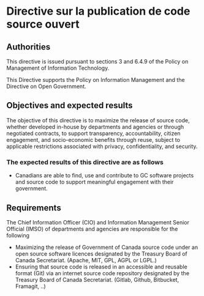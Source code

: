 # Directive sur la publication de code source ouvert

## Authorities

This directive is issued pursuant to sections 3 and 6.4.9 of the Policy on Management of Information Technology.

This Directive supports the Policy on Information Management and the Directive on Open Government.

## Objectives and expected results

The objective of this directive is to maximize the release of source code, whether developed in-house by departments and agencies or through negotiated contracts, to support transparency, accountability, citizen engagement, and socio-economic benefits through reuse, subject to applicable restrictions associated with privacy, confidentiality, and security.

### The expected results of this directive are as follows

* Canadians are able to find, use and contribute to GC software projects and source code to support meaningful engagement with their government.

## Requirements

The Chief Information Officer (CIO) and Information Management Senior Official (IMSO) of departments and agencies are responsible for the following

* Maximizing the release of Government of Canada source code under an open source software licences designated by the Treasury Board of Canada Secretariat. (Apache, MIT, GPL, AGPL or LGPL.)
* Ensuring that source code is released in an accessible and reusable format (Git) via an internet source code repository designated by the Treasury Board of Canada Secretariat. (Gitlab, Github, Bitbucket, Framagit, ..)
